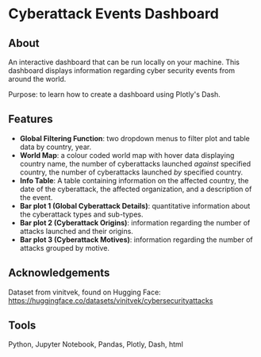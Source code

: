 # Cyberattack Events Dashboard

## About

An interactive dashboard that can be run locally on your machine. This dashboard displays information regarding cyber security events from around the world.

Purpose: to learn how to create a dashboard using Plotly's Dash.

## Features

* **Global Filtering Function**: two dropdown menus to filter plot and table data by country, year.
* **World Map**: a colour coded world map with hover data displaying country name, the number of cyberattacks launched *against* specified country, the number of cyberattacks launched *by* specified country.
* **Info Table**: A table containing information on the affected country, the date of the cyberattack, the affected organization, and a description of the event.
* **Bar plot 1 (Global Cyberattack Details)**: quantitative information about the cyberattack types and sub-types.
* **Bar plot 2 (Cyberattack Origins)**: information regarding the number of attacks launched and their origins.
* **Bar plot 3 (Cyberattack Motives)**: information regarding the number of attacks grouped by motive.

## Acknowledgements

Dataset from vinitvek, found on Hugging Face: https://huggingface.co/datasets/vinitvek/cybersecurityattacks

## Tools
Python, Jupyter Notebook, Pandas, Plotly, Dash, html
